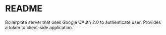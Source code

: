 # README #

Boilerplate server that uses Google OAuth 2.0 to authenticate user. Provides a token to client-side application.